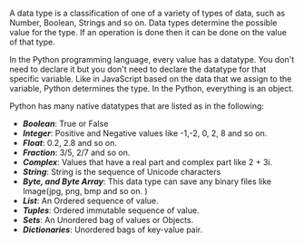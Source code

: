 A data type is a classification of one of a variety of types of data, such as Number, Boolean, Strings and so on. Data types determine the possible value for the type. If an operation is done then it can be done on the value of that type.

In the Python programming language, every value has a datatype. You don't need to declare it but you don't need to declare the datatype for that specific variable. Like in JavaScript based on the data that we assign to the variable, Python determines the type. In the Python, everything is an object.

Python has many native datatypes that are listed as in the following:

*   _**Boolean**_: True or False
*   _**Integer**_: Positive and Negative values like -1,-2, 0, 2, 8 and so on.
*   _**Float**_: 0.2, 2.8 and so on.
*   _**Fraction**_: 3/5, 2/7 and so on.
*   _**Complex**_: Values that have a real part and complex part like 2 + 3i.
*   _**String**_: String is the sequence of Unicode characters
*   _**Byte, and Byte Array**_: This data type can save any binary files like Image(jpg, png, bmp and so on. )
*   _**List**_: An Ordered sequence of value.
*   _**Tuples**_: Ordered immutable sequence of value.
*   _**Sets**_: An Unordered bag of values or Objects.
*   _**Dictionaries**_: Unordered bags of key-value pair.